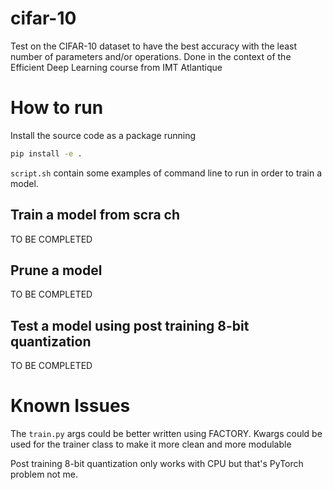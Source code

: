 # cifar-10
Test on the CIFAR-10 dataset to have the best accuracy with the least number of parameters and/or operations. Done in the context of the Efficient Deep Learning course from IMT Atlantique

# How to run
Install the source code as a package running
```bash
pip install -e .
```
`script.sh` contain some examples of command line to run in order to train a model.

## Train a model from scra ch
TO BE COMPLETED

## Prune a model
TO BE COMPLETED

## Test a model using post training 8-bit quantization
TO BE COMPLETED

# Known Issues
The `train.py` args could be better written using FACTORY. Kwargs could be used for the trainer class to make it more clean and more modulable

Post training 8-bit quantization only works with CPU but that's PyTorch problem not me.

